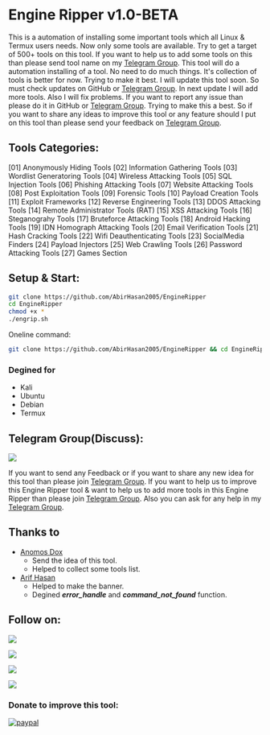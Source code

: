 # Engine Ripper v1.0-BETA

This is a automation of installing some important tools which all Linux & Termux users needs. Now only some tools are available. Try to get a target of 500+ tools on this tool. If you want to help us to add some tools on this than please send tool name on my [Telegram Group](http://t.me/linux_repo). This tool will do a automation installing of a tool. No need to do much things. It's collection of tools is better for now. Trying to make it best. I will update this tool soon. So must check updates on GitHub or [Telegram Group](http://t.me/linux_repo). In next update I will add more tools. Also I will fix problems. If you want to report any issue than please do it in GitHub or [Telegram Group](http://t.me/linux_repo). Trying to make this a best. So if you want to share any ideas to improve this tool or any feature should I put on this tool than please send your feedback on [Telegram Group](http://t.me/linux_repo).


## Tools Categories:
[01] Anonymously Hiding Tools
[02] Information Gathering Tools
[03] Wordlist Generatoring Tools
[04] Wireless Attacking Tools
[05] SQL Injection Tools
[06] Phishing Attacking Tools
[07] Website Attacking Tools
[08] Post Exploitation Tools
[09] Forensic Tools
[10] Payload Creation Tools
[11] Exploit Frameworks
[12] Reverse Engineering Tools
[13] DDOS Attacking Tools
[14] Remote Administrator Tools (RAT)
[15] XSS Attacking Tools
[16] Steganograhy Tools
[17] Bruteforce Attacking Tools
[18] Android Hacking Tools
[19] IDN Homograph Attacking Tools
[20] Email Verification Tools
[21] Hash Cracking Tools
[22] Wifi Deauthenticating Tools
[23] SocialMedia Finders
[24] Payload Injectors
[25] Web Crawling Tools
[26] Password Attacking Tools
[27] Games Section


## Setup & Start:
```bash
git clone https://github.com/AbirHasan2005/EngineRipper
cd EngineRipper
chmod +x *
./engrip.sh
```

Oneline command:
```bash
git clone https://github.com/AbirHasan2005/EngineRipper && cd EngineRipper && chmod +x * && ./engrip.sh
```


### Degined for
- Kali
- Ubuntu
- Debian
- Termux


## Telegram Group(Discuss):
<a href="https://t.me/linux_repo"><img src="https://img.shields.io/badge/Telegram-Join%20Telegram%20Group-blue.svg?logo=telegram"></a>

If you want to send any Feedback or if you want to share any new idea for this tool than please join [Telegram Group](http://t.me/linux_repo). If you want to help us to improve this Engine Ripper tool & want to help us to add more tools in this Engine Ripper than please join [Telegram Group](http://t.me/linux_repo). Also you can ask for any help in my [Telegram Group](http://t.me/linux_repo).


## Thanks to
- [Anomos Dox](https://github.com/palahsu)
	- Send the idea of this tool.
	- Helped to collect some tools list.
- [Arif Hasan](http://t.me/bash_lover)
	- Helped to make the banner.
	- Degined ***error_handle*** and ***command_not_found*** function.


## Follow on:
<p align="left">
<a href="https://github.com/AbirHasan2005"><img src="https://img.shields.io/badge/GitHub-Follow%20on%20GitHub-inactive.svg?logo=github"></a>
</p>
<p align="left">
<a href="https://twitter.com/AbirHasan2005"><img src="https://img.shields.io/badge/Twitter-Follow%20on%20Twitter-informational.svg?logo=twitter"></a>
</p>
<p align="left">
<a href="https://facebook.com/AbirHasan2005"><img src="https://img.shields.io/badge/Facebook-Follow%20on%20Facebook-blue.svg?logo=facebook"></a>
</p>
<p align="left">
<a href="https://instagram.com/AbirHasan2005"><img src="https://img.shields.io/badge/Instagram-Follow%20on%20Instagram-important.svg?logo=instagram"></a>
</p>


### Donate to improve this tool:
[![paypal](https://www.paypalobjects.com/en_US/i/btn/btn_donateCC_LG.gif)](https://paypal.me/AbirHasan2005)